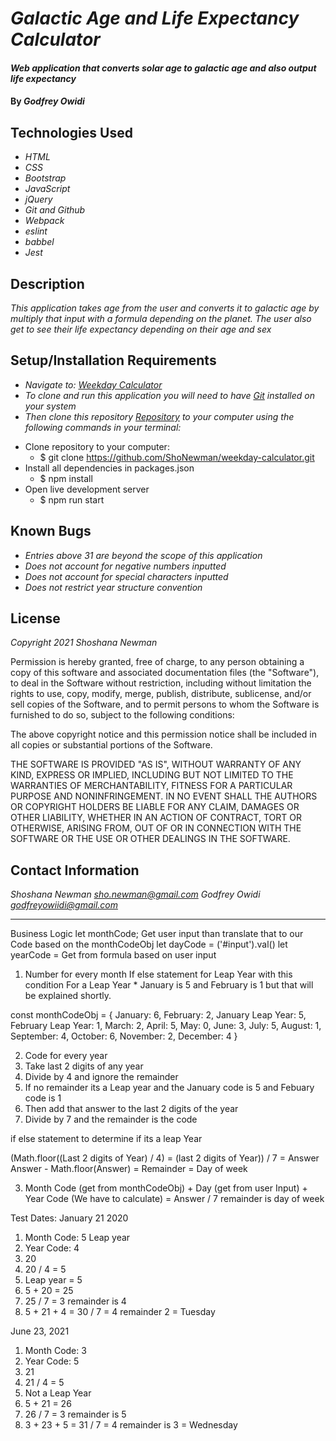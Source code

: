 # _Galactic Age and Life Expectancy Calculator_

#### _Web application that converts solar age to galactic age and also output life expectancy_

#### By _**Godfrey Owidi**_


## Technologies Used

* _HTML_
* _CSS_
* _Bootstrap_
* _JavaScript_
* _jQuery_
* _Git and Github_
* _Webpack_
* _eslint_
* _babbel_
* _Jest_

## Description

_This application takes age from the user and converts it to galactic age by multiply that input with a formula depending on the planet. The user also get to see their life expectancy depending on their age and sex_

## Setup/Installation Requirements

* _Navigate to: [Weekday Calculator](https://shonewman.github.io/weekday-calculator/index.html "Weekday Calculator")_
* _To clone and run this application you will need to have [Git](https://git-scm.com/"Git" "Git") installed on your system_
* _Then clone this repository [Repository](https://github.com/ShoNewman/weekday-calculator.git "Repository") to your computer using the following commands in your terminal:_
- Clone repository to your computer:
  - $ git clone https://github.com/ShoNewman/weekday-calculator.git
- Install all dependencies in packages.json
  - $ npm install
- Open live development server
  - $ npm run start

## Known Bugs

* _Entries above 31 are beyond the scope of this application_
* _Does not account for negative numbers inputted_
* _Does not account for special characters inputted_
* _Does not restrict year structure convention_

## License

_Copyright 2021 Shoshana Newman_

Permission is hereby granted, free of charge, to any person obtaining a copy of this software and associated documentation files (the "Software"), to deal in the Software without restriction, including without limitation the rights to use, copy, modify, merge, publish, distribute, sublicense, and/or sell copies of the Software, and to permit persons to whom the Software is furnished to do so, subject to the following conditions:

The above copyright notice and this permission notice shall be included in all copies or substantial portions of the Software.

THE SOFTWARE IS PROVIDED "AS IS", WITHOUT WARRANTY OF ANY KIND, EXPRESS OR IMPLIED, INCLUDING BUT NOT LIMITED TO THE WARRANTIES OF MERCHANTABILITY, FITNESS FOR A PARTICULAR PURPOSE AND NONINFRINGEMENT. IN NO EVENT SHALL THE AUTHORS OR COPYRIGHT HOLDERS BE LIABLE FOR ANY CLAIM, DAMAGES OR OTHER LIABILITY, WHETHER IN AN ACTION OF CONTRACT, TORT OR OTHERWISE, ARISING FROM, OUT OF OR IN CONNECTION WITH THE SOFTWARE OR THE USE OR OTHER DEALINGS IN THE SOFTWARE.


## Contact Information

_Shoshana Newman [sho.newman@gmail.com](mailto:sho.newman@gmail.com)_
_Godfrey Owidi [godfreyowiidi@gmail.com](mailto:godfreyowiidi@gmail.com)_

---------------------------------------------------------------------------

Business Logic
let monthCode; Get user input than translate that to our Code based on the monthCodeObj 
let dayCode = ('#input').val()
let yearCode = Get from formula based on user input
 
1. Number for every month
  If else statement for Leap Year with this condition
  For a Leap Year * January is 5 and February is 1 but that will be explained shortly.

  const monthCodeObj = {
    January: 6,
    February: 2,
    January Leap Year: 5,
    February Leap Year: 1,
    March: 2,
    April: 5,
    May: 0,
    June: 3,
    July: 5,
    August: 1,
    September: 4,
    October: 6,
    November: 2,
    December: 4
  }

2. Code for every year
  1. Take last 2 digits of any year
  2. Divide by 4 and ignore the remainder
  3. If no remainder its a Leap year and the January code is 5 and Febuary code is 1
  4. Then add that answer to the last 2 digits of the year
  5. Divide by 7 and the remainder is the code

  if else statement to determine if its a leap Year 

 (Math.floor((Last 2 digits of Year) / 4) = (last 2 digits of Year)) / 7 = Answer
 Answer - Math.floor(Answer) = Remainder = Day of week

3. Month Code (get from monthCodeObj) + Day (get from user Input) + Year Code (We have to calculate) = Answer / 7 remainder is day of week

Test Dates:
January 21 2020
1. Month Code: 5 Leap year
2. Year Code: 4
  1. 20
  2. 20 / 4 = 5
  3. Leap year = 5
  4. 5 + 20 = 25
  5. 25 / 7 = 3 remainder is 4
3. 5 + 21 + 4 = 30 / 7 = 4 remainder 2 = Tuesday

June 23, 2021
1. Month Code: 3
2. Year Code: 5
  1. 21
  2. 21 / 4 = 5
  3. Not a Leap Year
  4.  5 + 21 = 26
  5. 26 /  7 = 3 remainder is 5 
3. 3 + 23 + 5 = 31 / 7 = 4 remainder is 3 = Wednesday

